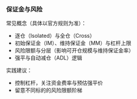 ### 保证金与风险

常见概念（具体以官方规则为准）：

- 逐仓（Isolated）与全仓（Cross）
- 初始保证金（IM）、维持保证金（MM）与杠杆上限
- 风险限额与分层（影响可开仓规模与维持保证金率）
- 强平与自动减仓（ADL）逻辑

实践建议：

- 控制杠杆，关注资金费率与预估强平价
- 留意不同标的的风险限额阶梯

